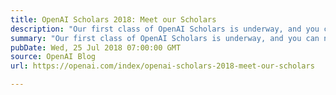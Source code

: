 ```yaml
---
title: OpenAI Scholars 2018: Meet our Scholars
description: "Our first class of OpenAI Scholars is underway, and you can now follow along as this group of experienced software developers becomes machine learning practitioners."
summary: "Our first class of OpenAI Scholars is underway, and you can now follow along as this group of experienced software developers becomes machine learning practitioners."
pubDate: Wed, 25 Jul 2018 07:00:00 GMT
source: OpenAI Blog
url: https://openai.com/index/openai-scholars-2018-meet-our-scholars

---
```


